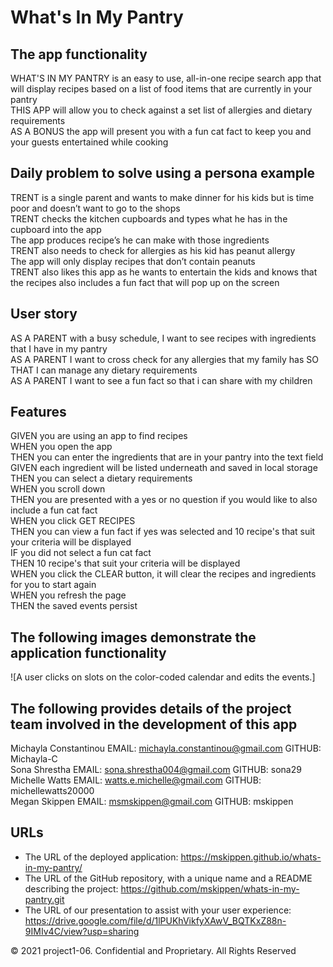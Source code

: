 # What's In My Pantry

## The app functionality

WHAT'S IN MY PANTRY is an easy to use, all-in-one recipe search app that will display recipes based on a list of food items that are currently in your pantry<br>
THIS APP will allow you to check against a set list of allergies and dietary requirements<br>
AS A BONUS the app will present you with a fun cat fact to keep you and your guests entertained while cooking<br>

## Daily problem to solve using a persona example

TRENT is a single parent and wants to make dinner for his kids but is time poor and doesn’t want to go to the shops<br>
TRENT checks the kitchen cupboards and types what he has in the cupboard into the app<br>
The app produces recipe’s he can make with those  ingredients<br>
TRENT also needs to check for allergies as his kid has peanut allergy<br>
The app will only display recipes that don’t contain peanuts<br>
TRENT also likes this app as he wants to entertain the kids and knows that the recipes also includes a fun fact that will pop up on the screen<br>

## User story

AS A PARENT with a busy schedule, I want to see recipes with ingredients that I have in my pantry<br>
AS A PARENT I want to cross check for any allergies that my family has SO THAT I can manage any dietary requirements<br>
AS A PARENT I want to see a fun fact so that i can share with my children<br>

## Features

GIVEN you are using an app to find recipes<br>
WHEN you open the app<br>
THEN you can enter the ingredients that are in your pantry into the text field<br>
GIVEN each ingredient will be listed underneath and saved in local storage<br>
THEN you can select a dietary requirements<br>
WHEN you scroll down<br>
THEN you are presented with a yes or no question if you would like to also include a fun cat fact<br>
WHEN you click GET RECIPES<br>
THEN you can view a fun fact if yes was selected and 10 recipe's that suit your criteria will be displayed<br>
IF you did not select a fun cat fact<br>
THEN 10 recipe's that suit your criteria will be displayed<br>
WHEN you click the CLEAR button, it will clear the recipes and ingredients for you to start again<br>
WHEN you refresh the page<br>
THEN the saved events persist<br>

## The following images demonstrate the application functionality

![A user clicks on slots on the color-coded calendar and edits the events.]

## The following provides details of the project team involved in the development of this app

Michayla Constantinou EMAIL: michayla.constantinou@gmail.com GITHUB: Michayla-C<br>
Sona Shrestha	EMAIL:	sona.shrestha004@gmail.com GITHUB: sona29<br>
Michelle Watts	EMAIL: watts.e.michelle@gmail.com GITHUB: michellewatts20000<br>
Megan Skippen	EMAIL: msmskippen@gmail.com GITHUB: mskippen<br>

## URLs

- The URL of the deployed application: <https://mskippen.github.io/whats-in-my-pantry/>
- The URL of the GitHub repository, with a unique name and a README describing the project: <https://github.com/mskippen/whats-in-my-pantry.git>
- The URL of our presentation to assist with your user experience: <https://drive.google.com/file/d/1lPUKhVikfyXAwV_BQTKxZ88n-9IMIv4C/view?usp=sharing>

© 2021 project1-06. Confidential and Proprietary. All Rights Reserved
